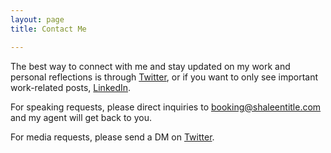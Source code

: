 ```yaml
---
layout: page
title: Contact Me

---
```

The best way to connect with me and stay updated on my work and personal reflections is through [Twitter](https://twitter.com/shaleentitle), or if you want to only see important work-related posts, [LinkedIn](https://www.linkedin.com/in/shaleentitle).

For speaking requests, please direct inquiries to [booking@shaleentitle.com]() and my agent will get back to you.

For media requests, please send a DM on [Twitter](https://twitter.com/shaleentitle).